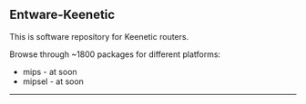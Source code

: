 ## Entware-Keenetic

This is software repository for Keenetic routers.

Browse through ~1800 packages for different platforms:

* mips - at soon
* mipsel - at soon

---

